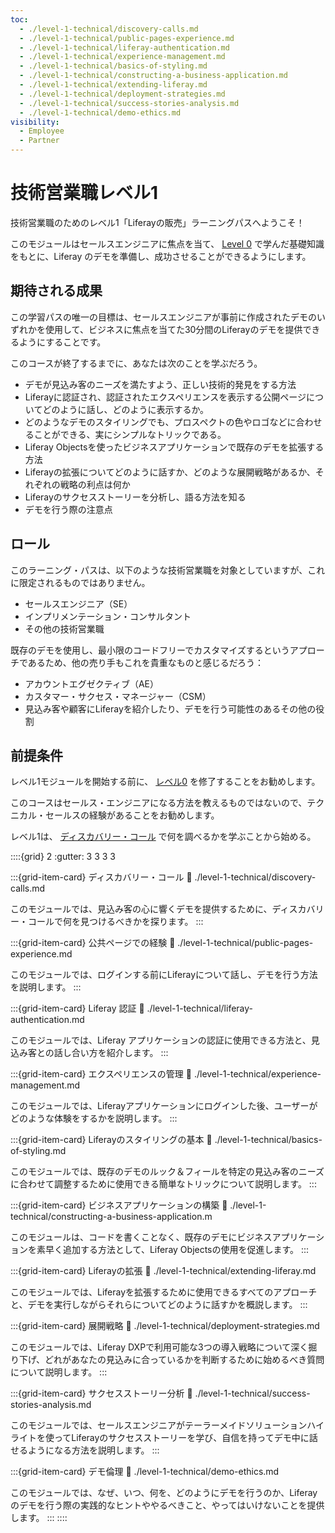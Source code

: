 ```yaml
---
toc:
  - ./level-1-technical/discovery-calls.md
  - ./level-1-technical/public-pages-experience.md
  - ./level-1-technical/liferay-authentication.md
  - ./level-1-technical/experience-management.md
  - ./level-1-technical/basics-of-styling.md
  - ./level-1-technical/constructing-a-business-application.md
  - ./level-1-technical/extending-liferay.md
  - ./level-1-technical/deployment-strategies.md
  - ./level-1-technical/success-stories-analysis.md
  - ./level-1-technical/demo-ethics.md
visibility:
  - Employee
  - Partner
---
```

# 技術営業職レベル1

技術営業職のためのレベル1「Liferayの販売」ラーニングパスへようこそ！

このモジュールはセールスエンジニアに焦点を当て、 [Level 0](./level-0.md) で学んだ基礎知識をもとに、Liferay のデモを準備し、成功させることができるようにします。

## 期待される成果

この学習パスの唯一の目標は、セールスエンジニアが事前に作成されたデモのいずれかを使用して、ビジネスに焦点を当てた30分間のLiferayのデモを提供できるようにすることです。

このコースが終了するまでに、あなたは次のことを学ぶだろう。

* デモが見込み客のニーズを満たすよう、正しい技術的発見をする方法
* Liferayに認証され、認証されたエクスペリエンスを表示する公開ページについてどのように話し、どのように表示するか。
* どのようなデモのスタイリングでも、プロスペクトの色やロゴなどに合わせることができる、実にシンプルなトリックである。
* Liferay Objectsを使ったビジネスアプリケーションで既存のデモを拡張する方法
* Liferayの拡張についてどのように話すか、どのような展開戦略があるか、それぞれの戦略の利点は何か
* Liferayのサクセスストーリーを分析し、語る方法を知る
* デモを行う際の注意点

## ロール

このラーニング・パスは、以下のような技術営業職を対象としていますが、これに限定されるものではありません。

* セールスエンジニア（SE）
* インプリメンテーション・コンサルタント
* その他の技術営業職

既存のデモを使用し、最小限のコードフリーでカスタマイズするというアプローチであるため、他の売り手もこれを貴重なものと感じるだろう：

* アカウントエグゼクティブ（AE）
* カスタマー・サクセス・マネージャー（CSM）
* 見込み客や顧客にLiferayを紹介したり、デモを行う可能性のあるその他の役割

## 前提条件

レベル1モジュールを開始する前に、 [レベル0](./level-0.md) を修了することをお勧めします。

このコースはセールス・エンジニアになる方法を教えるものではないので、テクニカル・セールスの経験があることをお勧めします。

レベル1は、 [ディスカバリー・コール](./level-1-technical/discovery-calls.md) で何を調べるかを学ぶことから始める。

::::{grid} 2
:gutter: 3 3 3 3

:::{grid-item-card} ディスカバリー・コール
:link: ./level-1-technical/discovery-calls.md

このモジュールでは、見込み客の心に響くデモを提供するために、ディスカバリー・コールで何を見つけるべきかを探ります。
:::

:::{grid-item-card} 公共ページでの経験
:link: ./level-1-technical/public-pages-experience.md

このモジュールでは、ログインする前にLiferayについて話し、デモを行う方法を説明します。
:::

:::{grid-item-card} Liferay 認証
:link: ./level-1-technical/liferay-authentication.md

このモジュールでは、Liferay アプリケーションの認証に使用できる方法と、見込み客との話し合い方を紹介します。
:::

:::{grid-item-card} エクスペリエンスの管理
:link: ./level-1-technical/experience-management.md

このモジュールでは、Liferayアプリケーションにログインした後、ユーザーがどのような体験をするかを説明します。
:::

:::{grid-item-card} Liferayのスタイリングの基本
:link: ./level-1-technical/basics-of-styling.md

このモジュールでは、既存のデモのルック＆フィールを特定の見込み客のニーズに合わせて調整するために使用できる簡単なトリックについて説明します。
:::

:::{grid-item-card} ビジネスアプリケーションの構築
:link: ./level-1-technical/constructing-a-business-application.m

このモジュールは、コードを書くことなく、既存のデモにビジネスアプリケーションを素早く追加する方法として、Liferay Objectsの使用を促進します。
:::

:::{grid-item-card} Liferayの拡張
:link: ./level-1-technical/extending-liferay.md

このモジュールでは、Liferayを拡張するために使用できるすべてのアプローチと、デモを実行しながらそれらについてどのように話すかを概説します。
:::

:::{grid-item-card} 展開戦略
:link: ./level-1-technical/deployment-strategies.md

このモジュールでは、Liferay DXPで利用可能な3つの導入戦略について深く掘り下げ、どれがあなたの見込みに合っているかを判断するために始めるべき質問について説明します。
:::

:::{grid-item-card} サクセスストーリー分析
:link: ./level-1-technical/success-stories-analysis.md

このモジュールでは、セールスエンジニアがテーラーメイドソリューションハイライトを使ってLiferayのサクセスストーリーを学び、自信を持ってデモ中に話せるようになる方法を説明します。
:::

:::{grid-item-card} デモ倫理
:link: ./level-1-technical/demo-ethics.md

このモジュールでは、なぜ、いつ、何を、どのようにデモを行うのか、Liferayのデモを行う際の実践的なヒントややるべきこと、やってはいけないことを提供します。
:::
::::
